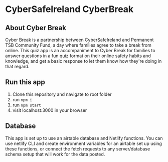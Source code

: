 # CyberSafeIreland CyberBreak

## About Cyber Break
Cyber Break is a partnership between CyberSafeIreland and Permanent TSB Community Fund, a day where families agree to take a break from online.
This quiz app is an accompaniment to Cyber Break for families to answer questions in a fun quiz format on their online safety habits and knowledge, and get a basic response to let them know how they're doing in that regard.

## Run this app
1. Clone this repository and navigate to root folder
2. run `npm i`
3. run `npm start`
4. visit localhost:3000 in your browser

## Database
This app is set up to use an airtable database and Netlify functions. You can use netlify CLI and create environment variables for an airtable set up using these functions, or connect the fetch requests to any server/database schema setup that will work for the data posted.

